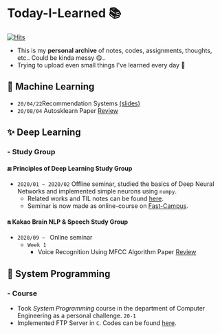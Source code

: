 # Today-I-Learned 📚
[![Hits](https://hits.seeyoufarm.com/api/count/incr/badge.svg?url=https%3A%2F%2Fgithub.com%2FSoYoungCho%2FToday-I-Learned%2F)](https://hits.seeyoufarm.com)
- This is my **personal archive** of notes, codes, assignments, thoughts, etc.. Could be kinda messy :yum:..
- Trying to upload even small things I've learned every day :muscle:

## :seedling: Machine Learning
- `20/04/22`Recommendation Systems [(slides)](https://github.com/SoYoungCho/Today-I-Learned/blob/master/Machine%20Learning/Recommendation%20Systems/Recommender%20System%20in%20Spark.pdf)
- `20/08/04` Autosklearn Paper [Review](https://github.com/SoYoungCho/Paper-Review/blob/master/AutoML/Efficient%20and%20Robust%20Automated%20Machine%20Learning.md)

## :sparkles: Deep Learning
### - Study Group
#### :end: Principles of Deep Learning Study Group
- `2020/01 ~ 2020/02` Offline seminar, studied the basics of Deep Neural Networks and implemented simple neurons using `numpy`.
  - Related works and TIL notes can be found [here](https://github.com/SoYoungCho/Today-I-Learned/tree/master/Deeplearning%20Seminar).
  - Seminar is now made as online-course on [Fast-Campus](https://fastcampus.co.kr/data_online_mathdeep).
#### :on: Kakao Brain NLP & Speech Study Group
- `2020/09 ~ ` Online seminar
  - `Week 1`
    - Voice Recognition Using MFCC Algorithm Paper [Review](https://github.com/SoYoungCho/Paper-Review/blob/master/Speech%20Recognition/Voice%20Recognition%20Using%20MFCC%20Algorithm.md)

## :floppy_disk: System Programming
### - Course
- Took *System Programming* course in the department of Computer Engineering  as a personal challenge. `20-1`
- Implemented FTP Server in `C`. Codes can be found [here](https://github.com/SoYoungCho/Today-I-Learned/tree/master/System%20Programming).
